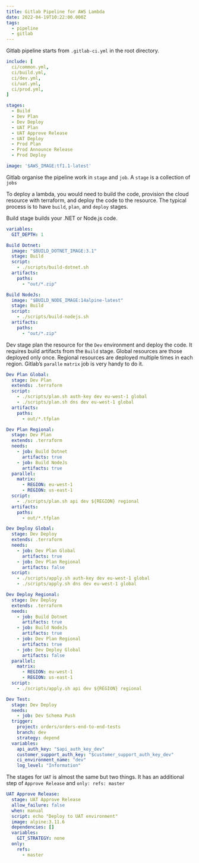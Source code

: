 ```yaml
---
title: Gitlab Pipeline for AWS Lambda
date: 2022-04-19T10:22:00.000Z
tags:
  - pipeline
  - gitlab
---
```


Gitlab pipeline starts from `.gitlab-ci.yml` in the root directory.

```yaml
include: [
  ci/common.yml,
  ci/build.yml,
  ci/dev.yml,
  ci/uat.yml,
  ci/prod.yml,
]

stages:
  - Build
  - Dev Plan
  - Dev Deploy
  - UAT Plan
  - UAT Approve Release
  - UAT Deploy
  - Prod Plan
  - Prod Announce Release
  - Prod Deploy

image: '$AWS_IMAGE:tf1.1-latest'
```

Gitlab organise the pipeline work in `stage` and `job`. A `stage` is a collection of `jobs`

To deploy a lambda, you would need to build the code, provision the cloud resource with terraform, and deploy the code to the resource. The typical process is to have `build`, `plan`, and `deploy` stages.

Build stage builds your .NET or Node.js code.

```yaml
variables:
  GIT_DEPTH: 1

Build Dotnet:
  image: "$BUILD_DOTNET_IMAGE:3.1"
  stage: Build
  script:
    - ./scripts/build-dotnet.sh
  artifacts:
    paths:
      - "out/*.zip"

Build NodeJs:
  image: "$BUILD_NODE_IMAGE:14alpine-latest"
  stage: Build
  script:
    - ./scripts/build-nodejs.sh
  artifacts:
    paths:
      - "out/*.zip"
```

Dev stage plan the resource for the `Dev` environment and deploy the code. It requires build artifacts from the `Build` stage. Global resources are those deployed only once. Regional resources are deployed multiple times in each region. Gitlab’s `paralle` `matrix` job is very handy to do it.

```yaml
Dev Plan Global:
  stage: Dev Plan
  extends: .terraform
  script:
    - ./scripts/plan.sh auth-key dev eu-west-1 global
    - ./scripts/plan.sh dns dev eu-west-1 global
  artifacts:
    paths:
      - out/*.tfplan

Dev Plan Regional:
  stage: Dev Plan
  extends: .terraform
  needs:
    - job: Build Dotnet
      artifacts: true
    - job: Build NodeJs
      artifacts: true
  parallel:
    matrix:
      - REGION: eu-west-1
      - REGION: us-east-1
  script:
    - ./scripts/plan.sh api dev ${REGION} regional
  artifacts:
    paths:
      - out/*.tfplan

Dev Deploy Global:
  stage: Dev Deploy
  extends: .terraform
  needs:
    - job: Dev Plan Global
      artifacts: true
    - job: Dev Plan Regional
      artifacts: false
  script:
    - ./scripts/apply.sh auth-key dev eu-west-1 global
    - ./scripts/apply.sh dns dev eu-west-1 global

Dev Deploy Regional:
  stage: Dev Deploy
  extends: .terraform
  needs:
    - job: Build Dotnet
      artifacts: true
    - job: Build NodeJs
      artifacts: true
    - job: Dev Plan Regional
      artifacts: true
    - job: Dev Deploy Global
      artifacts: false
  parallel:
    matrix:
      - REGION: eu-west-1
      - REGION: us-east-1
  script:
    - ./scripts/apply.sh api dev ${REGION} regional

Dev Test:
  stage: Dev Deploy
  needs:
    - job: Dev Schema Push
  trigger:
    project: orders/orders-end-to-end-tests
    branch: dev
    strategy: depend
  variables:
    api_auth_key: "$api_auth_key_dev"
    customer_support_auth_key: "$customer_support_auth_key_dev"
    ci_environment_name: "dev"
    log_level: "Information"
```

The stages for `UAT` is almost the same but two things. It has an additional step of `Approve Release` and `only: refs: master`

```yaml
UAT Approve Release:
  stage: UAT Approve Release
  allow_failure: false
  when: manual
  script: echo "Deploy to UAT environment"
  image: alpine:3.11.6
  dependencies: []
  variables:
    GIT_STRATEGY: none
  only:
    refs:
      - master
```

